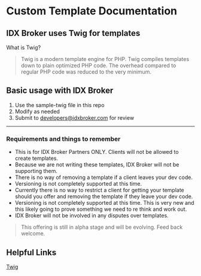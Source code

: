 # Custom Template Documentation


## IDX Broker uses Twig for templates
What is Twig?

> Twig is a modern template engine for PHP. Twig compiles templates down to plain optimized PHP code. The overhead compared to regular PHP code was reduced to the very minimum.



## Basic usage with IDX Broker
1. Use the sample-twig file in this repo
2. Modify as needed
3. Submit to developers@idxbroker.com for review

----

### Requirements and things to remember

* This is for IDX Broker Partners ONLY. Clients will not be allowed to create templates.
* Because we are not writing these templates, IDX Broker will not be supporting them.
* There is no way of removing a template if a client leaves your dev code.
* Versioning is not completely supported at this time.
* Currently there is no way to restrict a client for getting your template should you offer and removing the template if they leave your dev code.
* Versioning is not completely supported at this time. This is very new and this likely going to prove something we need to re think and work out.
* IDX Broker will not be involved in any disputes over templates.




>This offering is still in alpha stage and will be evolving.
Feed back welcome.


## Helpful Links
[Twig](http://twig.sensiolabs.org/)
